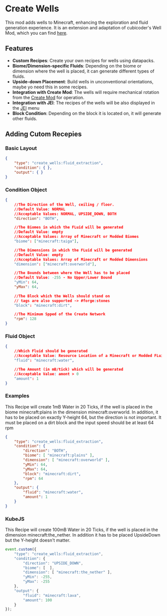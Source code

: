 # Create Wells

This mod adds wells to Minecraft, enhancing the exploration and fluid generation experience. It is an extension and adaptation of cubicoder's Well Mod, which you can find [here](https://github.com/cubicoder/Well-Mod).

## Features
- **Custom Recipes**: Create your own recipes for wells using datapacks.
- **Biome/Dimension-specific Fluids**: Depending on the biome or dimension where the well is placed, it can generate different types of fluids.
- **Upside-down Placement**: Build wells in unconventional orientations, maybe yo need this in some recipes.
- **Integration with Create Mod**: The wells will require mechanical rotation from the [Create Mod](https://github.com/Creators-of-Create/Create) for operation.
- **Integration with JEI**: The recipes of the wells will be also displayed in the [JEI](https://github.com/mezz/JustEnoughItems) menu
- **Block Condition**: Depending on the block it is located on, it will generate other fluids.

## Adding Cutom Recepies
### Basic Layout
```json
{
    "type": "create_wells:fluid_extraction",
    "condition": { },
    "output": { }
}
```

### Condition Object
```json
{
    //The Direction of the Well, ceiling / floor.
    //Default Value: NORMAL
    //Acceptable Values: NORMAL, UPSIDE_DOWN, BOTH
    "direction": "BOTH",

    //The Biomes in which the FLuid will be generated
    //Default Value: empty
    //Acceptable Values: Array of Minecraft or Modded Biomes
    "biome": ["minecraft:taiga"],

    //The Dimensions in which the FLuid will be generated
    //Default Value: empty
    //Acceptable Values: Array of Minecraft or Modded Dimensions
    "dimension": ["minecraft:overworld"],

    //The Bounds between where the Well has to be placed
    //Default Value: -255 - No Upper/Lower Bound
    "yMin": 64,
    "yMax": 64,
  
    //The Block which the Wells should stand on
    // tags are also supported -> #forge:stones
    "block": "minecraft:dirt",

    //The Minimum Spped of the Create Network
    "rpm": 128
}
```

### Fluid Object
```json
{
    //Which Fluid should be generated
    //Acceptable Value: Resource Location of a Minecraft or Modded FLuid
    "fluid": "minecraft:water",

    //The Amount (in mB/tick) which will be generated
    //Acceptable Value: amont > 0
    "amount": 1
}
```

### Examples
This Recipe will create 1mB Water in 20 Ticks, if the well is placed in the biome minecraft:plains in the dimension minecraft:overworld. In addition, it has to be placed on exactly Y-height 64, but the direction is not important. It must be placed on a dirt block and the input speed should be at least 64 rpm
```json
{
    "type": "create_wells:fluid_extraction",
    "condition": {
        "direction": "BOTH",
        "biome": [ "minecraft:plains" ],
        "dimension": [ "minecraft:overworld" ],
        "yMin": 64,
        "yMax": 64,
        "block": "minecraft:dirt",
        "rpm": 64
    },
    "output": {
        "fluid": "minecraft:water",
        "amount": 1
    }
}
```

### KubeJS
This Recipe will create 100mB Water in 20 Ticks, if the well is placed in the dimension minecraft:the_nether. In addition it has to be placed UpsideDown but the Y-height doesn't matter.
```js
event.custom({
    "type": "create_wells:fluid_extraction",
    "condition": {
        "direction": "UPSIDE_DOWN",
        "biome": [  ],
        "dimension": [ "minecraft:the_nether" ],
        "yMin": -255,
        "yMax": -255
    },
    "output": {
        "fluid": "minecraft:lava",
        "amount": 100
    }
});
```
